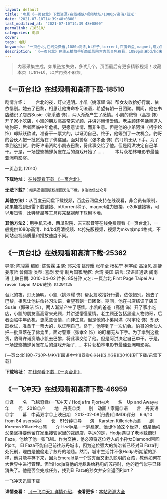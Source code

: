 ```yaml
---
layout: default
title: '电影《一页台北》下载资源/在线播放/视频地址/1080p/高清/蓝光'
date: "2021-07-10T14:39:48+0800"
last_modified_at: "2021-07-10T14:39:48+0800"
permalink: /18510/
categories: 电影
cover:
tags: 电影
keywords: '一页台北,在线免费看,1080p高清,bt种子,torrent,百度云盘,magnet,磁力链,迅雷下载资源'
description: '《一页台北》在线云播放手机西瓜影院吉吉影音免费看，1080p高清bd/hd未删减完整版和tc抢先枪版，mkv/mp4格式，附带bt/torrent种子、magnet/磁力链、百度云盘、网盘资源迅雷下载链接'
---
```


>内容采集生成，如果链接失效，多试几个，页面最后有更多精彩视频！收藏本页（Ctrl+D)，以后再找不麻烦。


## 《一页台北》在线观看和高清下载-18510

剧情介绍：　　台北的夜，灯火通明。小凯（姚淳耀 饰）帮女友收拾好行囊，依依惜别。她去了巴黎，相思让他拼命补习法语，希望有朝一日团聚。期间，他在书店结识了店员Susie（郭采洁 饰），两人渐渐产生了感情。小凯的爸爸（高捷 饰）开了家小吃店，小凯的朋友高高常来光顾，并讲述懵懂爱情。老主顾还包括黑道人物豹哥，后者面临中年危机，更愿意谈情，而非生意。但是他的小弟阿洪（柯宇纶 饰）却跃跃欲试，准备干一票大的，以证明自己。终于，他等到了一次机会。豹哥的合伙人把一批货落在了佛龛里。面对警察（张孝全 饰）的盯梢无从下手。为了拿到这批货，豹哥许诺资助小凯去巴黎，将此事交给了他。但是阿洪决定自己单干。于是，一场螳螂捕蝉黄雀在后的游戏开始了……  　　本片获柏林电影节最佳亚洲电影奖。


一页台北 (2010)

**下载地址**： [在线观看下载 《一页台北》](https://www.btbtdy.me/btdy/dy2908.html) 


**无法下载?**：`如果迅雷因版权原因无法下载，关注微信公众号 `

**其他方法1**：从百度云网盘下载视频，百度云网盘支持在线观看，非会员有限制，如果能找到迅雷下载链接、bt/torrent种子、magnet磁力链接、e2dk链接等，可以用迅雷、比特彗星等工具将完整视频下载到本地。

**其他方法2**：用手机云播、西瓜影院、吉吉影音等在线免费观看《一页台北》，一般提供1080p高清、hd/bd高清视频、tc抢先版视频，视频为mkv或mp4格式，不同站点视频质量和播放速度不同。


## 《一页台北》在线观看和高清下载-25362

导演: 陈骏霖 编剧: 陈骏霖 主演: 郭采洁 姚淳耀 张孝全 杨祐宁 柯宇纶 高凌风 高捷 姜康哲 曾佩瑜 类型: 喜剧 爱情 制片国家/地区: 台湾 美国 语言: 汉语普通话 闽南语 上映日期: 2010-04-02 片长: 85分钟 又名: 一頁台北 First Page Taipei Au revoir Taipei IMDb链接: tt1291125

台北的夜，灯火通明。小凯（姚淳耀 饰）帮女友收拾好行囊，依依惜别。她去了巴黎，相思让他拼命补习法语，希望有朝一日团聚。期间，他在书店结识了店员Susie（郭采洁 饰），两人渐渐产生了感情。小凯的爸爸（高捷 饰）开了家小吃店，小凯的朋友高高常来光顾，并讲述懵懂爱情。老主顾还包括黑道人物豹哥，后者面临中年危机，更愿意谈情，而非生意。但是他的小弟阿洪（柯宇纶 饰）却跃跃欲试，准备干一票大的，以证明自己。终于，他等到了一次机会。豹哥的合伙人把一批货落在了佛龛里。面对警察（张孝全 饰）的盯梢无从下手。为了拿到这批货，豹哥许诺资助小凯去巴黎，将此事交给了他。但是阿洪决定自己单干。于是，一场螳螂捕蝉黄雀在后的游戏开始了…… 本片获柏林电影节最佳亚洲电影奖。


[一页台北][BD-720P-MKV][国语中字][豆瓣6.6分][2.0GB][2010][BT下载/迅雷下载]

**下载地址**： [在线观看下载 《一页台北》](https://www.btdx8.com/torrent/first_page_taipei_2010.html) 


## 《一飞冲天》在线观看和高清下载-46959

◎译　　名　飞毯奇缘/一飞冲天 / Hodja fra Pjort◎片　　名　Up and Away◎年　　代　2018◎产　　地　丹麦◎类　　别　动画 / 家庭◎语　　言　丹麦语◎字　　幕　中英双字◎上映日期　2018-02-08(丹麦)◎IMDb评分　6.6/10 from 84 users◎片　　长　81分钟◎导　　演　Karsten Killerich◎编　　剧　Karsten Killerich◎简　　介 Hodja是一个梦想家。他想体验这个世界，但是他的父亲坚持要他留在家里接管家里的裁缝店。幸运的是，Hodja遇见了老地毯商El Faza，他给了他一张飞毯。作为交换，他必须将这位老人的小孙女Diamond带回Pjort。 El Faza不能自己前往苏丹城市，因为这位强大的统治者已经对El Faza判处死刑，理由是他偷走了苏丹的地毯。然而，城市生活并不像Hodja所期望的那样，他只能幸存下来，因为Emerald是一个贫穷而又街头聪明的女孩，教他如何在大世界中进行管理。但当Hodja将他的地毯丢给耗电的苏丹时，他的运气似乎已经消失了。他是否会完成任务，找到El Faza的孙女并安全返回Pjort？


一飞冲天迅雷下载

**详情查看**： [《一飞冲天》详情介绍](/movie/46959/)， **查看更多**：[本站资源大全](/movie/t/all/)


